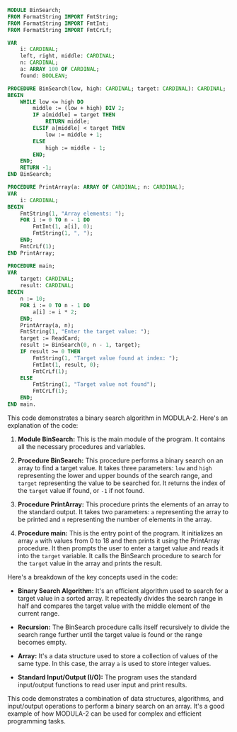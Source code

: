 ```modula-2
MODULE BinSearch;
FROM FormatString IMPORT FmtString;
FROM FormatString IMPORT FmtInt;
FROM FormatString IMPORT FmtCrLf;

VAR
    i: CARDINAL;
    left, right, middle: CARDINAL;
    n: CARDINAL;
    a: ARRAY 100 OF CARDINAL;
    found: BOOLEAN;

PROCEDURE BinSearch(low, high: CARDINAL; target: CARDINAL): CARDINAL;
BEGIN
    WHILE low <= high DO
        middle := (low + high) DIV 2;
        IF a[middle] = target THEN
            RETURN middle;
        ELSIF a[middle] < target THEN
            low := middle + 1;
        ELSE
            high := middle - 1;
        END;
    END;
    RETURN -1;
END BinSearch;

PROCEDURE PrintArray(a: ARRAY OF CARDINAL; n: CARDINAL);
VAR
    i: CARDINAL;
BEGIN
    FmtString(1, "Array elements: ");
    FOR i := 0 TO n - 1 DO
        FmtInt(1, a[i], 0);
        FmtString(1, ", ");
    END;
    FmtCrLf(1);
END PrintArray;

PROCEDURE main;
VAR
    target: CARDINAL;
    result: CARDINAL;
BEGIN
    n := 10;
    FOR i := 0 TO n - 1 DO
        a[i] := i * 2;
    END;
    PrintArray(a, n);
    FmtString(1, "Enter the target value: ");
    target := ReadCard;
    result := BinSearch(0, n - 1, target);
    IF result >= 0 THEN
        FmtString(1, "Target value found at index: ");
        FmtInt(1, result, 0);
        FmtCrLf(1);
    ELSE
        FmtString(1, "Target value not found");
        FmtCrLf(1);
    END;
END main.
```

This code demonstrates a binary search algorithm in MODULA-2. Here's an explanation of the code:

1. **Module BinSearch:** This is the main module of the program. It contains all the necessary procedures and variables.

2. **Procedure BinSearch:** This procedure performs a binary search on an array to find a target value. It takes three parameters: `low` and `high` representing the lower and upper bounds of the search range, and `target` representing the value to be searched for. It returns the index of the `target` value if found, or `-1` if not found.

3. **Procedure PrintArray:** This procedure prints the elements of an array to the standard output. It takes two parameters: `a` representing the array to be printed and `n` representing the number of elements in the array.

4. **Procedure main:** This is the entry point of the program. It initializes an array `a` with values from 0 to 18 and then prints it using the PrintArray procedure. It then prompts the user to enter a target value and reads it into the `target` variable. It calls the BinSearch procedure to search for the `target` value in the array and prints the result.

Here's a breakdown of the key concepts used in the code:

- **Binary Search Algorithm:** It's an efficient algorithm used to search for a target value in a sorted array. It repeatedly divides the search range in half and compares the target value with the middle element of the current range.

- **Recursion:** The BinSearch procedure calls itself recursively to divide the search range further until the target value is found or the range becomes empty.

- **Array:** It's a data structure used to store a collection of values of the same type. In this case, the array `a` is used to store integer values.

- **Standard Input/Output (I/O):** The program uses the standard input/output functions to read user input and print results.

This code demonstrates a combination of data structures, algorithms, and input/output operations to perform a binary search on an array. It's a good example of how MODULA-2 can be used for complex and efficient programming tasks.